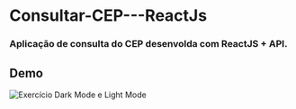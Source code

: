 # Consultar-CEP---ReactJs
### Aplicação de consulta do CEP desenvolda com ReactJS + API.

## Demo

![Exercício Dark Mode e Light Mode](./dark-mode-exercicio.gif)